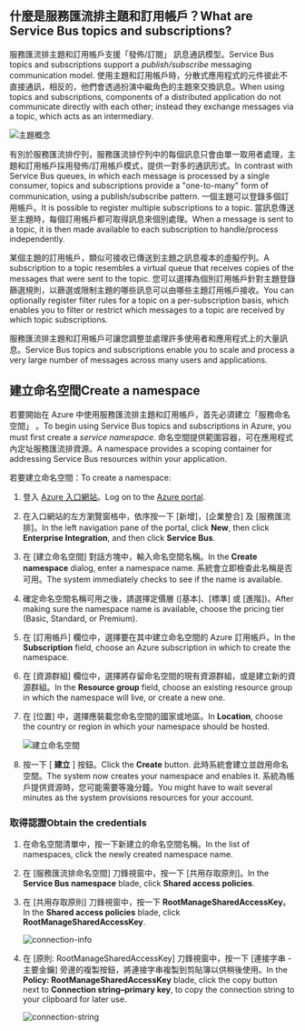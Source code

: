 ## <a name="what-are-service-bus-topics-and-subscriptions"></a><span data-ttu-id="019dd-101">什麼是服務匯流排主題和訂用帳戶？</span><span class="sxs-lookup"><span data-stu-id="019dd-101">What are Service Bus topics and subscriptions?</span></span>
<span data-ttu-id="019dd-102">服務匯流排主題和訂用帳戶支援「發佈/訂閱」  訊息通訊模型。</span><span class="sxs-lookup"><span data-stu-id="019dd-102">Service Bus topics and subscriptions support a *publish/subscribe* messaging communication model.</span></span> <span data-ttu-id="019dd-103">使用主題和訂用帳戶時，分散式應用程式的元件彼此不直接通訊，相反的，他們會透過扮演中繼角色的主題來交換訊息。</span><span class="sxs-lookup"><span data-stu-id="019dd-103">When using topics and subscriptions, components of a distributed application do not communicate directly with each other; instead they exchange messages via a topic, which acts as an intermediary.</span></span>

![主題概念](./media/howto-service-bus-topics/sb-topics-01.png)

<span data-ttu-id="019dd-105">有別於服務匯流排佇列，服務匯流排佇列中的每個訊息只會由單一取用者處理，主題和訂用帳戶採用發佈/訂用帳戶模式，提供一對多的通訊形式。</span><span class="sxs-lookup"><span data-stu-id="019dd-105">In contrast with Service Bus queues, in which each message is processed by a single consumer, topics and subscriptions provide a "one-to-many" form of communication, using a publish/subscribe pattern.</span></span> <span data-ttu-id="019dd-106">一個主題可以登錄多個訂用帳戶。</span><span class="sxs-lookup"><span data-stu-id="019dd-106">It is possible to register multiple subscriptions to a topic.</span></span> <span data-ttu-id="019dd-107">當訊息傳送至主題時，每個訂用帳戶都可取得訊息來個別處理。</span><span class="sxs-lookup"><span data-stu-id="019dd-107">When a message is sent to a topic, it is then made available to each subscription to handle/process independently.</span></span>

<span data-ttu-id="019dd-108">某個主題的訂用帳戶，類似可接收已傳送到主題之訊息複本的虛擬佇列。</span><span class="sxs-lookup"><span data-stu-id="019dd-108">A subscription to a topic resembles a virtual queue that receives copies of the messages that were sent to the topic.</span></span> <span data-ttu-id="019dd-109">您可以選擇為個別訂用帳戶針對主題登錄篩選規則，以篩選或限制主題的哪些訊息可以由哪些主題訂用帳戶接收。</span><span class="sxs-lookup"><span data-stu-id="019dd-109">You can optionally register filter rules for a topic on a per-subscription basis, which enables you to filter or restrict which messages to a topic are received by which topic subscriptions.</span></span>

<span data-ttu-id="019dd-110">服務匯流排主題和訂用帳戶可讓您調整並處理許多使用者和應用程式上的大量訊息。</span><span class="sxs-lookup"><span data-stu-id="019dd-110">Service Bus topics and subscriptions enable you to scale and process a very large number of messages across many users and applications.</span></span>

## <a name="create-a-namespace"></a><span data-ttu-id="019dd-111">建立命名空間</span><span class="sxs-lookup"><span data-stu-id="019dd-111">Create a namespace</span></span>
<span data-ttu-id="019dd-112">若要開始在 Azure 中使用服務匯流排主題和訂用帳戶，首先必須建立「服務命名空間」 。</span><span class="sxs-lookup"><span data-stu-id="019dd-112">To begin using Service Bus topics and subscriptions in Azure, you must first create a *service namespace*.</span></span> <span data-ttu-id="019dd-113">命名空間提供範圍容器，可在應用程式內定址服務匯流排資源。</span><span class="sxs-lookup"><span data-stu-id="019dd-113">A namespace provides a scoping container for addressing Service Bus resources within your application.</span></span>

<span data-ttu-id="019dd-114">若要建立命名空間：</span><span class="sxs-lookup"><span data-stu-id="019dd-114">To create a namespace:</span></span>

1. <span data-ttu-id="019dd-115">登入 [Azure 入口網站][Azure portal]。</span><span class="sxs-lookup"><span data-stu-id="019dd-115">Log on to the [Azure portal][Azure portal].</span></span>
2. <span data-ttu-id="019dd-116">在入口網站的左方瀏覽窗格中，依序按一下 [新增]，[企業整合] 及 [服務匯流排]。</span><span class="sxs-lookup"><span data-stu-id="019dd-116">In the left navigation pane of the portal, click **New**, then click **Enterprise Integration**, and then click **Service Bus**.</span></span>
3. <span data-ttu-id="019dd-117">在 [建立命名空間]  對話方塊中，輸入命名空間名稱。</span><span class="sxs-lookup"><span data-stu-id="019dd-117">In the **Create namespace** dialog, enter a namespace name.</span></span> <span data-ttu-id="019dd-118">系統會立即檢查此名稱是否可用。</span><span class="sxs-lookup"><span data-stu-id="019dd-118">The system immediately checks to see if the name is available.</span></span>
4. <span data-ttu-id="019dd-119">確定命名空間名稱可用之後，請選擇定價層 ([基本]、[標準] 或 [進階])。</span><span class="sxs-lookup"><span data-stu-id="019dd-119">After making sure the namespace name is available, choose the pricing tier (Basic, Standard, or Premium).</span></span>
5. <span data-ttu-id="019dd-120">在 [訂用帳戶]  欄位中，選擇要在其中建立命名空間的 Azure 訂用帳戶。</span><span class="sxs-lookup"><span data-stu-id="019dd-120">In the **Subscription** field, choose an Azure subscription in which to create the namespace.</span></span>
6. <span data-ttu-id="019dd-121">在 [資源群組]  欄位中，選擇將存留命名空間的現有資源群組，或是建立新的資源群組。</span><span class="sxs-lookup"><span data-stu-id="019dd-121">In the **Resource group** field, choose an existing resource group in which the namespace will live, or create a new one.</span></span>      
7. <span data-ttu-id="019dd-122">在 [位置] 中，選擇應裝載您命名空間的國家或地區。</span><span class="sxs-lookup"><span data-stu-id="019dd-122">In **Location**, choose the country or region in which your namespace should be hosted.</span></span>
   
    ![建立命名空間][create-namespace]
8. <span data-ttu-id="019dd-124">按一下 [ **建立** ] 按鈕。</span><span class="sxs-lookup"><span data-stu-id="019dd-124">Click the **Create** button.</span></span> <span data-ttu-id="019dd-125">此時系統會建立並啟用命名空間。</span><span class="sxs-lookup"><span data-stu-id="019dd-125">The system now creates your namespace and enables it.</span></span> <span data-ttu-id="019dd-126">系統為帳戶提供資源時，您可能需要等幾分鐘。</span><span class="sxs-lookup"><span data-stu-id="019dd-126">You might have to wait several minutes as the system provisions resources for your account.</span></span>

### <a name="obtain-the-credentials"></a><span data-ttu-id="019dd-127">取得認證</span><span class="sxs-lookup"><span data-stu-id="019dd-127">Obtain the credentials</span></span>
1. <span data-ttu-id="019dd-128">在命名空間清單中，按一下新建立的命名空間名稱。</span><span class="sxs-lookup"><span data-stu-id="019dd-128">In the list of namespaces, click the newly created namespace name.</span></span>
2. <span data-ttu-id="019dd-129">在 [服務匯流排命名空間] 刀鋒視窗中，按一下 [共用存取原則]。</span><span class="sxs-lookup"><span data-stu-id="019dd-129">In the **Service Bus namespace** blade, click **Shared access policies**.</span></span>
3. <span data-ttu-id="019dd-130">在 [共用存取原則] 刀鋒視窗中，按一下 **RootManageSharedAccessKey**。</span><span class="sxs-lookup"><span data-stu-id="019dd-130">In the **Shared access policies** blade, click **RootManageSharedAccessKey**.</span></span>
   
    ![connection-info][connection-info]
4. <span data-ttu-id="019dd-132">在 [原則: RootManageSharedAccessKey] 刀鋒視窗中，按一下 [連接字串 - 主要金鑰] 旁邊的複製按鈕，將連接字串複製到剪貼簿以供稍後使用。</span><span class="sxs-lookup"><span data-stu-id="019dd-132">In the **Policy: RootManageSharedAccessKey** blade, click the copy button next to **Connection string–primary key**, to copy the connection string to your clipboard for later use.</span></span>
   
    ![connection-string][connection-string]

[Azure portal]: https://portal.azure.com
[create-namespace]: ./media/howto-service-bus-topics/create-namespace.png
[connection-info]: ./media/howto-service-bus-topics/connection-info.png
[connection-string]: ./media/howto-service-bus-topics/connection-string.png


